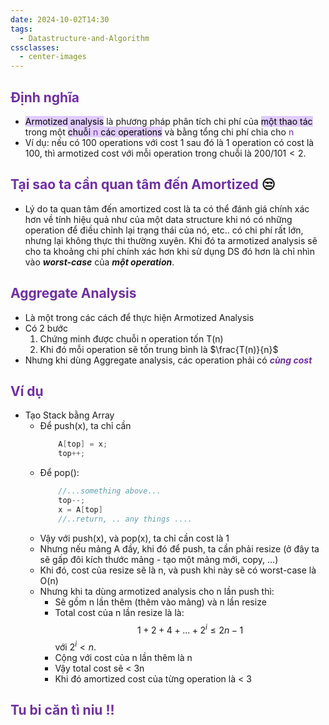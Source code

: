 ```yaml
---
date: 2024-10-02T14:30
tags:
  - Datastructure-and-Algorithm
cssclasses:
  - center-images
---
```

## <span style="color:rgb(112, 48, 160)">Định nghĩa</span>
- <mark style="background: #D2B3FFA6;">Armotized analysis</mark> là phương pháp phân tích chi phí của <mark style="background: #D2B3FFA6;">một thao tác</mark> trong một <mark style="background: #D2B3FFA6;">chuỗi <span style="color:rgb(112, 48, 160)">n</span> các operations</mark> và bằng tổng chi phí chia cho <span style="color:rgb(112, 48, 160)">n</span>
- Ví dụ: nếu có 100 operations với cost 1 sau đó là 1 operation có cost là 100, thì armotized cost với mỗi operation trong chuỗi là $200 / 101 < 2$.
## <span style="color:rgb(112, 48, 160)">Tại sao ta cần quan tâm đến Amortized</span> 😒 
- Lý do ta quan tâm đến amortized cost là ta có thể đánh giá chính xác hơn về tính hiệu quả như của một data structure khi nó có những operation để điều chỉnh lại trạng thái của nó, etc.. có chi phí rất lớn, nhưng lại không thực thi thường xuyên. Khi đó ta armotized analysis sẽ cho ta khoảng chi phí chính xác hơn khi sử dụng DS đó hơn là chỉ nhìn vào ***worst-case*** của ***một operation***.
## <span style="color:rgb(112, 48, 160)">Aggregate Analysis</span>
- Là một trong các cách để thực hiện Armotized Analysis
- Có 2 bước
	1. Chứng minh được chuỗi n operation tốn T(n)
	2. Khi đó mỗi operation sẽ tốn trung bình là $\frac{T(n)}{n}$
- Nhưng khi dùng Aggregate analysis, các operation phải có ***<span style="color:rgb(112, 48, 160)">cùng cost</span>***
## <span style="color:rgb(112, 48, 160)">Ví dụ</span>
- Tạo Stack bằng Array
	- Để push(x), ta chỉ cần
		``` c
			A[top] = x;
			top++;
		```
	- Để pop():
		``` c
			//...something above...
			top--;
			x = A[top]
			//..return, .. any things ....
		```
	- Vậy với push(x), và pop(x), ta chỉ cần cost là 1
	- Nhưng nếu mảng A đầy, khi đó để push, ta cần phải resize (ở đây ta sẽ gấp đôi kích thước mảng - tạo một mảng mới, copy, …) 
	- Khi đó, cost của resize sẽ là n, và push khi này sẽ có worst-case là O(n)
	- Nhưng khi ta dùng armotized analysis cho n lần push thì:
		- Sẽ gồm n lần thêm (thêm vào mảng) và n lần resize
		- Total cost của n lần resize là là:
			$$
				1 + 2 + 4 + ... + 2^i \leq 2n - 1
			 $$
			với $2^i < n$.
		- Cộng với cost của n lần thêm là n
		- Vậy total cost sẽ < 3n
		- Khi đó amortized cost của từng operation là < 3
## <span style="color:rgb(112, 48, 160)">Tu bi căn tì niu !!</span>
